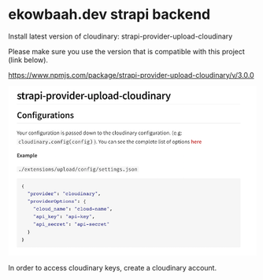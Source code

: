 # ekowbaah.dev strapi backend

Install latest version of cloudinary:
strapi-provider-upload-cloudinary

Please make sure you use the version that is compatible with this project (link below).

https://www.npmjs.com/package/strapi-provider-upload-cloudinary/v/3.0.0



![strapi cloudinary setup](./cloudinary.png)

In order to access cloudinary keys, create a cloudinary account.
